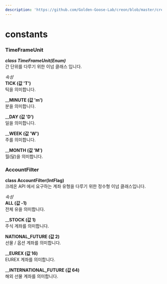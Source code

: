 ```yaml
---
description: 'https://github.com/Golden-Goose-Lab/creon/blob/master/creon/constants.py'
---
```


# constants

### TimeFrameUnit

_**class TimeFrameUnit\(Enum\)**_  
간 단위를 다루기 위한 이넘 클래스 입니다.   
  
_속성_  
**TICK \(값 'T'\)**  
틱을 의미합니다.  
  
__**MINUTE \(값 'm'\)**  
분을 의미합니다.  
  
__**DAY \(값 'D'\)**  
일을 의미합니다.  
  
__**WEEK \(값 'W'\)**  
주를 의미합니다.  
  
__**MONTH \(값 'M'\)**  
월\(달\)을 의미합니다.

### 

###  AccountFilter

**class AccountFilter\(IntFlag\)**  
크레온 API 에서 요구하는 계좌 유형을 다루기 위한 정수형 이넘 클래스입니다.  
  
_속성_  
**ALL \(값 -1\)**  
전체 유을 의미합니다.  
  
__**STOCK \(값 1\)**  
주식 계좌를 의미합니다.

**NATIONAL\_FUTURE \(값 2\)**  
선물 / 옵션 계좌를 의미합니다.  
  
__**EUREX \(값 16\)**  
EUREX 계좌를 의미합니다.  
  
__**INTERNATIONAL\_FUTURE \(값 64\)**  
해외 선물 계좌를 의미합니다.



